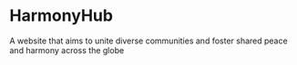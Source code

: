 # HarmonyHub
A website that aims to unite diverse communities and foster shared peace and harmony across the globe
